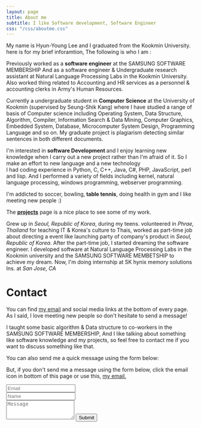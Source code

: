 ```yaml
---
layout: page
title: About me
subtitle: I like Software development, Software Engineer
css: "/css/aboutme.css"
---
```


<div id="aboutme-section">

<p class="about-text">
 My name is Hyun-Young Lee and I graduated from the Kookmin University. here is for my brief inforamtion, The following is who I am :
</p>

<p class="about-text">
<span class="fa fa-briefcase about-icon"></span>
  Previously worked as a <strong>software engineer</strong> at the SAMSUNG SOFTWARE MEMBERSHIP And
  as a software engineer & Undergraduate research assistant at Natural Language Processing Labs
  in the Kookmin University. Also worked thing related to Accounting and HR services as a personnel & accounting clerks in Army's Human Resources.
</p>

<p class="about-text">
<span class="fa fa-graduation-cap about-icon"></span>
  Currently a undergraduate student in <strong>Computer Science</strong> at the University of Kookmin
  (supervised by Seung-Shik Kang) where I have studied a range of basis of Computer science including
  Operating System, Data Structure, Algorithm, Compiler, Information Search & Data Mining, Computer Graphics,
  Embedded System, Database, Microcomputer System Design, Programming Language and so on.
  My graduate project is plagiarism detecting similar sentences in both different documents.
</p>

<p class="about-text">
<span class="fa fa-code about-icon"></span>
  I'm interested in <strong> software Development </strong> and I enjoy learning new knowledge
when I carry out a new project rather than I'm afraid of it. So I make an effort to new language and a new technology <br/>
 I had coding experience in Python, C, C++, Java, C#, PHP, JavaScript, perl and lisp. And I performed a variety of fields
  including kernel, natural language processing, windows programming, webserver programming.
</p>

<p class="about-text">
<span class="fa fa-heart about-icon"></span>
  I'm addicted to soccer, bowling,<strong> table tennis</strong>, doing health in gym and I like meeting new people :) 
</p>

<p class="about-text">
<span class="fa fa-file-text-o about-icon"></span>
  The <strong><a href="./project">projects</a></strong> page is a nice place to see some of my work. 
</p>

<!------ after enroll resume 
  but you can also view my (somewhat outdated) <a href="./files/DeanAttaliResumeEU.pdf" target="_blank">resume</a>. 
</p>
-------->

<p class="about-text">
<span class="fa fa-globe about-icon"></span>
  Grew up in <i>Seoul, Republic of Korea</i>, during my teens. volunteered in <i>Phrae, Thailand</i> for teaching IT & Korea's
  culture to Thais, worked as part-time job about directing a event like launching party of company's product in 
  <i>Seoul, Republic of Korea</i>. After the part-time job, I started dreaming the software engineer. I developed software at
  Natural Language Processing Labs in the Kookmin university and the SAMSUNG SOFTWARE MEMBETSHIP to achieve my dream. Now,
  I'm doing internship at SK hynix memory solutions Ins. at <i>San Jose, CA</i>
</p>

</div>

<div id="contactme-section">

<h1 id="contact">Contact</h1>

<p>You can find <a href="mailto:le32146@gmail.com">my email</a> and social media links at the bottom of every page. As I said, I love meeting new people so don't hesitate to send a message!</p>
<p>I taught some basic algorithm & Data structure to co-workers in the SAMSUNG SOFTWARE MEMBERSHIP, And I like talking about something like software knowledge and my projects<!--- 이
분 링크 첨가 하자--->, so feel free to contact me if you want to discuss something like that.</p>

<form action="https://formspree.io/le32146@gmail.com" method="POST" class="form" id="contact-form">
  <p>You can also send me a quick message using the form below:</p>
  <p>But, if you don't send me a message using the form below, click the email icon in bottom of this page or
  use this, <a href="mailto:le32146@gmail.com">my email.</a></p>
  <div class="row">
    <div class="col-xs-6">
      <input type="email" name="_replyto" class="form-control input-lg" placeholder="Email" title="Email">
    </div>
    <div class="col-xs-6">
      <input type="text" name="name" class="form-control input-lg" placeholder="Name" title="Name">
    </div>
  </div>
  <input type="hidden" name="_subject" value="New submission from deanattali.com">
  <textarea type="text" name="content" class="form-control input-lg" placeholder="Message" title="Message" required="required" rows="3"></textarea>
  <input type="text" name="_gotcha" style="display:none">
  <input type="hidden" name="_next" value="./aboutme?message=Your message was sent successfully, thanks!" />
  <button type="submit" class="btn btn-lg btn-primary">Submit</button>
</form>

</div>

